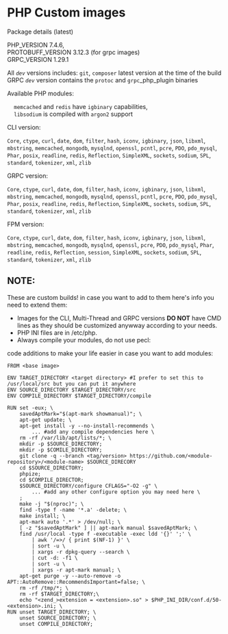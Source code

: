 # PHP Custom images

Package details (latest)

PHP_VERSION 7.4.6,  
PROTOBUFF_VERSION 3.12.3 (for grpc images)  
GRPC_VERSION 1.29.1  

All *`dev`* versions includes: `git`, `composer` latest version at the time of the build
GRPC *`dev`* version contains the `protoc` and `grpc`_php_plugin binaries 

Available PHP modules:

&nbsp;&nbsp;&nbsp;&nbsp;`memcached` and `redis` have `igbinary` capabilities,  
&nbsp;&nbsp;&nbsp;&nbsp;`libsodium` is compiled with `argon2` support

CLI version: 

`Core`, 
`ctype`,
`curl`, 
`date`, 
`dom`, 
`filter`, 
`hash`, 
`iconv`, 
`igbinary`, 
`json`, 
`libxml`, 
`mbstring`, 
`memcached`,
`mongodb`, 
`mysqlnd`, 
`openssl`, 
`pcntl`, 
`pcre`, 
`PDO`, 
`pdo_mysql`, 
`Phar`, 
`posix`, 
`readline`, 
`redis`, 
`Reflection`,
`SimpleXML`, 
`sockets`, 
`sodium`,
`SPL`, 
`standard`, 
`tokenizer`, 
`xml`, 
`zlib`

GRPC version: 

`Core`, 
`ctype`,
`curl`, 
`date`, 
`dom`, 
`filter`, 
`hash`, 
`iconv`, 
`igbinary`, 
`json`, 
`libxml`, 
`mbstring`, 
`memcached`,
`mongodb`, 
`mysqlnd`, 
`openssl`, 
`pcntl`, 
`pcre`, 
`PDO`, 
`pdo_mysql`, 
`Phar`, 
`posix`, 
`readline`, 
`redis`, 
`Reflection`,
`SimpleXML`, 
`sockets`, 
`sodium`,
`SPL`, 
`standard`, 
`tokenizer`, 
`xml`, 
`zlib`

FPM version: 

`Core`, 
`ctype`,
`curl`, 
`date`, 
`dom`, 
`filter`, 
`hash`, 
`iconv`, 
`igbinary`, 
`json`, 
`libxml`, 
`mbstring`, 
`memcached`,
`mongodb`, 
`mysqlnd`, 
`openssl`, 
`pcre`, 
`PDO`, 
`pdo_mysql`, 
`Phar`, 
`readline`, 
`redis`, 
`Reflection`, 
`session`, 
`SimpleXML`, 
`sockets`, 
`sodium`,
`SPL`, 
`standard`, 
`tokenizer`, 
`xml`, 
`zlib`


## NOTE:  
These are custom builds! in case you want to add to them here's info you need to extend them:
- Images for the CLI, Multi-Thread and GRPC versions **DO NOT** have CMD lines as they should be customized anywway according to your needs.  
- PHP INI files are in /etc/php.
- Always compile your modules, do not use pecl:  

code additions to make your life easier in case you want to add modules:  
```
FROM <base image>

ENV TARGET_DIRECTORY <target directory> #I prefer to set this to /usr/local/src but you can put it anywhere
ENV SOURCE_DIRECTORY $TARGET_DIRECTORY/src 
ENV COMPILE_DIRECTORY $TARGET_DIRECTORY/compile

RUN set -eux; \
    savedAptMark="$(apt-mark showmanual)"; \
    apt-get update; \
    apt-get install -y --no-install-recommends \
        ... #add any compile dependencies here \ 
    rm -rf /var/lib/apt/lists/*; \
    mkdir -p $SOURCE_DIRECTORY; 
    mkdir -p $COMILE_DIRECTORY; 
    git clone -q --branch <tag/version> https://github.com/<module-repository>/<module-name> $SOURCE_DIRECORY 
    cd $SOURCE_DIRECTORY;
    phpize;
    cd $COMPILE_DIRECTOR; 
    $SOURCE_DIRECTORY/configure CFLAGS="-O2 -g" \ 
        ... #add any other configure option you may need here \ 
    ; 
    make -j "$(nproc)"; \ 
    find -type f -name '*.a' -delete; \ 
    make install; \
    apt-mark auto '.*' > /dev/null; \
    [ -z "$savedAptMark" ] || apt-mark manual $savedAptMark; \
    find /usr/local -type f -executable -exec ldd '{}' ';' \
        | awk '/=>/ { print $(NF-1) }' \
        | sort -u \
        | xargs -r dpkg-query --search \
        | cut -d: -f1 \
        | sort -u \
        | xargs -r apt-mark manual; \
    apt-get purge -y --auto-remove -o APT::AutoRemove::RecommendsImportant=false; \
    rm -rf /tmp/*; \
    rm -rf $TARGET_DIRECTORY;\
    echo "<zend_>extension = <extension>.so" > $PHP_INI_DIR/conf.d/50-<extension>.ini; \
RUN unset TARGET_DIRECTORY; \
    unset SOURCE_DIRECTORY; \
    unset COMPILE_DIRECTORY;
```